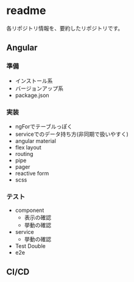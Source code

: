# readme
各リポジトリ情報を、要約したリポジトリです。

## Angular
### 準備
- インストール系
- バージョンアップ系
- package.json

### 実装
- ngForでテーブルっぽく
- serviceでのデータ持ち方(非同期で扱いやすく)
- angular material
- flex layout
- routing
- pipe
- pager
- reactive form
- scss

### テスト
- component
  - 表示の確認
  - 挙動の確認
- service
  - 挙動の確認
- Test Double
- e2e

## CI/CD

### 
